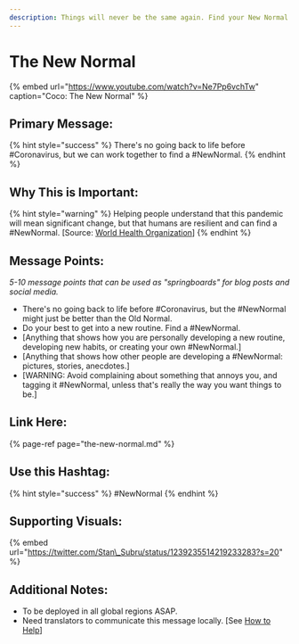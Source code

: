 ```yaml
---
description: Things will never be the same again. Find your New Normal.
---
```


# The New Normal

{% embed url="https://www.youtube.com/watch?v=Ne7Pp6vchTw" caption="Coco: The New Normal" %}

## Primary Message:

{% hint style="success" %}
There's no going back to life before \#Coronavirus, but we can work together to find a \#NewNormal.
{% endhint %}

## Why This is Important:

{% hint style="warning" %}
Helping people understand that this pandemic will mean significant change, but that humans are resilient and can find a \#NewNormal. \[Source: [World Health Organization](https://www.who.int/publications-detail/outbreak-communication-best-practices-for-communicating-with-the-public-during-an-outbreak)\]
{% endhint %}

## Message Points:

_5-10 message points that can be used as "springboards" for blog posts and social media._

* There's no going back to life before \#Coronavirus, but the \#NewNormal might just be better than the Old Normal.
* Do your best to get into a new routine. Find a \#NewNormal.
* \[Anything that shows how you are personally developing a new routine, developing new habits, or creating your own \#NewNormal.\]
* \[Anything that shows how other people are developing a \#NewNormal: pictures, stories, anecdotes.\]
* \[WARNING: Avoid complaining about something that annoys you, and tagging it \#NewNormal, unless that's really the way you want things to be.\]

## Link Here:

{% page-ref page="the-new-normal.md" %}

## Use this Hashtag:

{% hint style="success" %}
\#NewNormal
{% endhint %}

## Supporting Visuals:

{% embed url="https://twitter.com/Stan\_Subru/status/1239235514219233283?s=20" %}



## Additional Notes:

* To be deployed in all global regions ASAP.
* Need translators to communicate this message locally. \[See [How to Help](../how-to-help.md)\]

